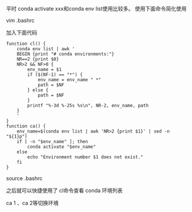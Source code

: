 平时 conda activate xxx和conda env list使用比较多。
使用下面命令简化使用

vim .bashrc

加入下面代码
```shell
function cl() {
    conda env list | awk '
    BEGIN {print "# conda environments:"}
    NR==2 {print $0}
    NR>2 && NF>0 {
        env_name = $1
        if ($(NF-1) == "*") {
            env_name = env_name " *"
            path = $NF
        } else {
            path = $NF
        }
        printf "%-3d %-25s %s\n", NR-2, env_name, path
    }
    '
}
function ca() {
    env_name=$(conda env list | awk 'NR>2 {print $1}' | sed -n "${1}p")
    if [ -n "$env_name" ]; then
        conda activate "$env_name"
    else
        echo "Environment number $1 does not exist."
    fi
}
```
source .bashrc


之后就可以快捷使用了
cl命令查看 conda 环境列表

ca 1  、ca 2等切换环境